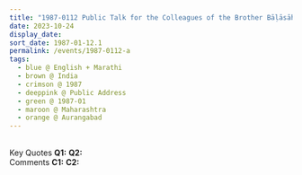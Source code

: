 ```yaml
---
title: "1987-0112 Public Talk for the Colleagues of the Brother Bāḷāsāheb, Hose of Bāḷāsāheb (Marathi + English), Aurangabad, Maharashtra, India"
date: 2023-10-24
display_date: 
sort_date: 1987-01-12.1
permalink: /events/1987-0112-a
tags:
  - blue @ English + Marathi
  - brown @ India
  - crimson @ 1987
  - deeppink @ Public Address
  - green @ 1987-01
  - maroon @ Maharashtra
  - orange @ Aurangabad
---
```


<br>

<wave-list>
  <list-title color="DarkSeaGreen" width="55">Key Quotes</list-title>
  <list-item color="BlanchedAlmond" width="280"><b>Q1:</b> <i></i></list-item>
  <list-item color="Lavender" width="280"><b>Q2:</b> <i></i></list-item>
</wave-list>

<br>

<wave-list>
  <list-title color="DarkSeaGreen" width="55">Comments</list-title>
  <list-item color="BlanchedAlmond" width="280"><b>C1:</b> <i></i></list-item>
  <list-item color="Lavender" width="280"><b>C2:</b> <i></i></list-item>
</wave-list>